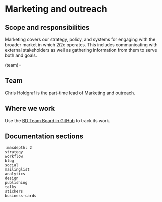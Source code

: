 # Marketing and outreach

## Scope and responsibilities

Marketing covers our strategy, policy, and systems for engaging with the broader market in which 2i2c operates. This includes communicating with external stakeholders as well as gathering information from them to serve both [](../product-and-services/index.md) and [](../business-development/index.md) goals.

(team)=
## Team

Chris Holdgraf is the part-time lead of Marketing and outreach.

## Where we work

Use the [BD Team Board in GitHub](https://github.com/orgs/2i2c-org/projects/61) to track its work.

## Documentation sections

```{toctree}
:maxdepth: 2
strategy
workflow
blog
social
mailinglist
analytics
design
publishing
talks
stickers
business-cards
```

